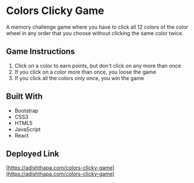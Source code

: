 # Colors Clicky Game

A memory challenge game where you have to click all 12 colors of the color wheel in any order that you choose without clicking the same color twice.

## Game Instructions

1. Click on a color to earn points, but don't click on any more than once
2. If you click on a color more than once, you loose the game
3. If you click all the colors only once, you win the game

## Built With

- Bootstrap
- CSS3
- HTML5
- JavaScript
- React

## Deployed Link

[https://adishthapa.com/colors-clicky-game](https://adishthapa.com/colors-clicky-game)
